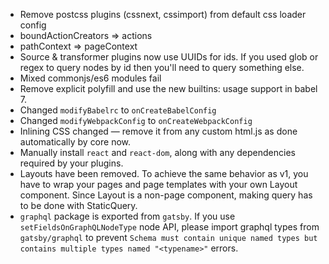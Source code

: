 - Remove postcss plugins (cssnext, cssimport) from default css loader config
- boundActionCreators => actions
- pathContext => pageContext
- Source & transformer plugins now use UUIDs for ids. If you used glob or regex to query nodes by id then you'll need to query something else.
- Mixed commonjs/es6 modules fail
- Remove explicit polyfill and use the new builtins: usage support in babel 7.
- Changed `modifyBabelrc` to `onCreateBabelConfig`
- Changed `modifyWebpackConfig` to `onCreateWebpackConfig`
- Inlining CSS changed — remove it from any custom html.js as done automatically by core now.
- Manually install `react` and `react-dom`, along with any dependencies required by your plugins.
- Layouts have been removed. To achieve the same behavior as v1, you have to wrap your pages and page templates with your own Layout component. Since Layout is a non-page component, making query has to be done with StaticQuery.
- `graphql` package is exported from `gatsby`. If you use `setFieldsOnGraphQLNodeType` node API, please import graphql types from `gatsby/graphql` to prevent `Schema must contain unique named types but contains multiple types named "<typename>"` errors.
